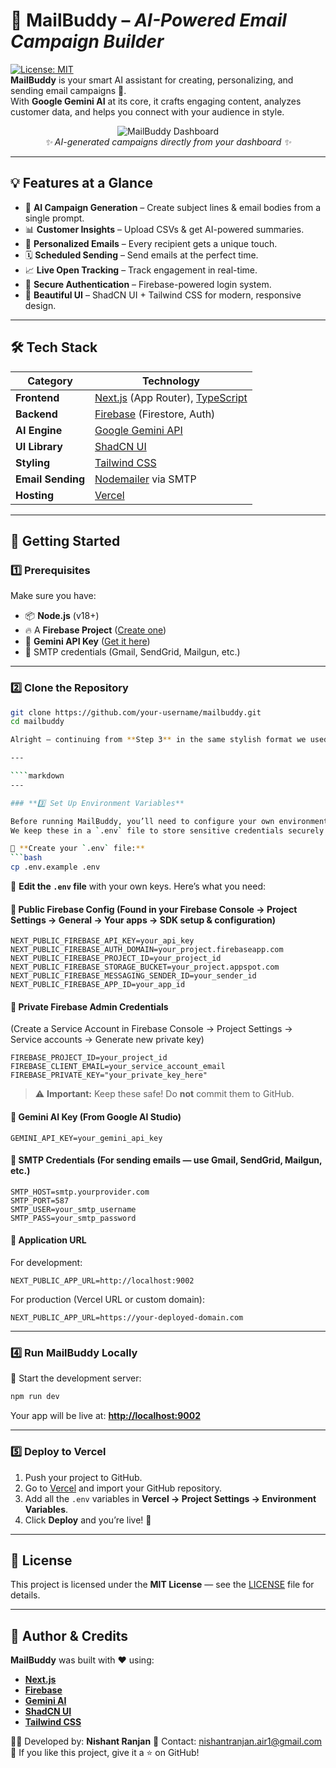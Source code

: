 # 🌟 **MailBuddy** – _AI-Powered Email Campaign Builder_  

[![License: MIT](https://img.shields.io/badge/License-MIT-blue.svg)](https://opensource.org/licenses/MIT)  
**MailBuddy** is your smart AI assistant for creating, personalizing, and sending email campaigns 🚀.  
With **Google Gemini AI** at its core, it crafts engaging content, analyzes customer data, and helps you connect with your audience in style.  

<p align="center">
  <img src="https://placehold.co/900x400.png?text=MailBuddy+Dashboard" alt="MailBuddy Dashboard">
  <br>
  <i>✨ AI-generated campaigns directly from your dashboard ✨</i>
</p>

---

## 💡 **Features at a Glance**
- 🤖 **AI Campaign Generation** – Create subject lines & email bodies from a single prompt.  
- 📊 **Customer Insights** – Upload CSVs & get AI-powered summaries.  
- 🎯 **Personalized Emails** – Every recipient gets a unique touch.  
- 🗓 **Scheduled Sending** – Send emails at the perfect time.  
- 📈 **Live Open Tracking** – Track engagement in real-time.  
- 🔐 **Secure Authentication** – Firebase-powered login system.  
- 🎨 **Beautiful UI** – ShadCN UI + Tailwind CSS for modern, responsive design.  

---

## 🛠 **Tech Stack**
| Category         | Technology |
|------------------|------------|
| **Frontend**     | [Next.js](https://nextjs.org/) (App Router), [TypeScript](https://www.typescriptlang.org/) |
| **Backend**      | [Firebase](https://firebase.google.com/) (Firestore, Auth) |
| **AI Engine**    | [Google Gemini API](https://ai.google.dev) |
| **UI Library**   | [ShadCN UI](https://ui.shadcn.com/) |
| **Styling**      | [Tailwind CSS](https://tailwindcss.com/) |
| **Email Sending**| [Nodemailer](https://nodemailer.com/) via SMTP |
| **Hosting**      | [Vercel](https://vercel.com/) |

---

## 🚀 **Getting Started**

### **1️⃣ Prerequisites**
Make sure you have:  
- 📦 **Node.js** (v18+)  
- 🔥 A **Firebase Project** ([Create one](https://console.firebase.google.com/))  
- 🤖 **Gemini API Key** ([Get it here](https://aistudio.google.com/))  
- 📧 SMTP credentials (Gmail, SendGrid, Mailgun, etc.)  

---

### **2️⃣ Clone the Repository**
```bash
git clone https://github.com/your-username/mailbuddy.git
cd mailbuddy

Alright — continuing from **Step 3** in the same stylish format we used for your MailBuddy README:

---

````markdown
---

### **3️⃣ Set Up Environment Variables**

Before running MailBuddy, you’ll need to configure your own environment variables.  
We keep these in a `.env` file to store sensitive credentials securely.

📁 **Create your `.env` file:**
```bash
cp .env.example .env
````

📝 **Edit the `.env` file** with your own keys.
Here’s what you need:

#### 🔹 **Public Firebase Config** (Found in your Firebase Console → Project Settings → General → Your apps → SDK setup & configuration)

```env
NEXT_PUBLIC_FIREBASE_API_KEY=your_api_key
NEXT_PUBLIC_FIREBASE_AUTH_DOMAIN=your_project.firebaseapp.com
NEXT_PUBLIC_FIREBASE_PROJECT_ID=your_project_id
NEXT_PUBLIC_FIREBASE_STORAGE_BUCKET=your_project.appspot.com
NEXT_PUBLIC_FIREBASE_MESSAGING_SENDER_ID=your_sender_id
NEXT_PUBLIC_FIREBASE_APP_ID=your_app_id
```

#### 🔹 **Private Firebase Admin Credentials**

(Create a Service Account in Firebase Console → Project Settings → Service accounts → Generate new private key)

```env
FIREBASE_PROJECT_ID=your_project_id
FIREBASE_CLIENT_EMAIL=your_service_account_email
FIREBASE_PRIVATE_KEY="your_private_key_here"
```

> ⚠️ **Important:** Keep these safe! Do **not** commit them to GitHub.

#### 🔹 **Gemini AI Key** (From Google AI Studio)

```env
GEMINI_API_KEY=your_gemini_api_key
```

#### 🔹 **SMTP Credentials** (For sending emails — use Gmail, SendGrid, Mailgun, etc.)

```env
SMTP_HOST=smtp.yourprovider.com
SMTP_PORT=587
SMTP_USER=your_smtp_username
SMTP_PASS=your_smtp_password
```

#### 🔹 **Application URL**

For development:

```env
NEXT_PUBLIC_APP_URL=http://localhost:9002
```

For production (Vercel URL or custom domain):

```env
NEXT_PUBLIC_APP_URL=https://your-deployed-domain.com
```

---

### **4️⃣ Run MailBuddy Locally**

🚀 Start the development server:

```bash
npm run dev
```

Your app will be live at: **[http://localhost:9002](http://localhost:9002)**

---

### **5️⃣ Deploy to Vercel**

1. Push your project to GitHub.
2. Go to [Vercel](https://vercel.com/) and import your GitHub repository.
3. Add all the `.env` variables in **Vercel → Project Settings → Environment Variables**.
4. Click **Deploy** and you’re live! 🎉

---

## 📜 License

This project is licensed under the **MIT License** — see the [LICENSE](LICENSE) file for details.

---

## 💌 Author & Credits

**MailBuddy** was built with ❤️ using:

* **[Next.js](https://nextjs.org/)**
* **[Firebase](https://firebase.google.com/)**
* **[Gemini AI](https://deepmind.google/technologies/gemini/)**
* **[ShadCN UI](https://ui.shadcn.com/)**
* **[Tailwind CSS](https://tailwindcss.com/)**

👨‍💻 Developed by: **Nishant Ranjan**
📧 Contact: [nishantranjan.air1@gmail.com](mailto:nishantranjan.air1@gmail.com)
🌟 If you like this project, give it a ⭐ on GitHub!


